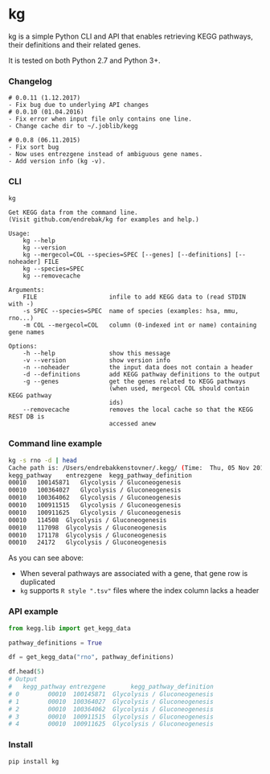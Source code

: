 # kg

kg is a simple Python CLI and API that enables retrieving KEGG pathways, their definitions
and their related genes.

It is tested on both Python 2.7 and Python 3+.

### Changelog

```
# 0.0.11 (1.12.2017)
- Fix bug due to underlying API changes
# 0.0.10 (01.04.2016)
- Fix error when input file only contains one line.
- Change cache dir to ~/.joblib/kegg

# 0.0.8 (06.11.2015)
- Fix sort bug
- Now uses entrezgene instead of ambiguous gene names.
- Add version info (kg -v).
```

### CLI

```
kg

Get KEGG data from the command line.
(Visit github.com/endrebak/kg for examples and help.)

Usage:
    kg --help
    kg --version
    kg --mergecol=COL --species=SPEC [--genes] [--definitions] [--noheader] FILE
    kg --species=SPEC
    kg --removecache

Arguments:
    FILE                    infile to add KEGG data to (read STDIN with -)
    -s SPEC --species=SPEC  name of species (examples: hsa, mmu, rno...)
    -m COL --mergecol=COL   column (0-indexed int or name) containing gene names

Options:
    -h --help               show this message
    -v --version            show version info
    -n --noheader           the input data does not contain a header
    -d --definitions        add KEGG pathway definitions to the output
    -g --genes              get the genes related to KEGG pathways
                            (when used, mergecol COL should contain KEGG pathway
                            ids)
    --removecache           removes the local cache so that the KEGG REST DB is
                            accessed anew
```

### Command line example

```bash
kg -s rno -d | head
Cache path is: /Users/endrebakkenstovner/.kegg/ (Time:  Thu, 05 Nov 2015 20:00:43 )
kegg_pathway	entrezgene	kegg_pathway_definition
00010	100145871	Glycolysis / Gluconeogenesis
00010	100364027	Glycolysis / Gluconeogenesis
00010	100364062	Glycolysis / Gluconeogenesis
00010	100911515	Glycolysis / Gluconeogenesis
00010	100911625	Glycolysis / Gluconeogenesis
00010	114508	Glycolysis / Gluconeogenesis
00010	117098	Glycolysis / Gluconeogenesis
00010	171178	Glycolysis / Gluconeogenesis
00010	24172	Glycolysis / Gluconeogenesis
```

As you can see above:
* When several pathways are associated with a gene, that gene row is duplicated
* `kg` supports `R style ".tsv"` files where the index column lacks a header

### API example

```python
from kegg.lib import get_kegg_data

pathway_definitions = True

df = get_kegg_data("rno", pathway_definitions)

df.head(5)
# Output
#   kegg_pathway entrezgene       kegg_pathway_definition
# 0        00010  100145871  Glycolysis / Gluconeogenesis
# 1        00010  100364027  Glycolysis / Gluconeogenesis
# 2        00010  100364062  Glycolysis / Gluconeogenesis
# 3        00010  100911515  Glycolysis / Gluconeogenesis
# 4        00010  100911625  Glycolysis / Gluconeogenesis
```

### Install

```bash
pip install kg
```
